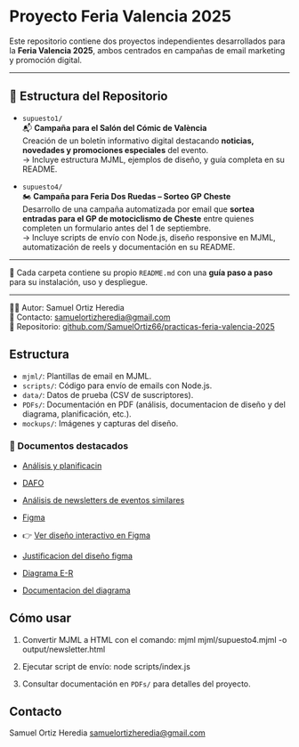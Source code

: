 # Proyecto Feria Valencia 2025
Este repositorio contiene dos proyectos independientes desarrollados para la **Feria Valencia 2025**, ambos centrados en campañas de email marketing y promoción digital.

---

## 📁 Estructura del Repositorio

- `supuesto1/`  
  📬 **Campaña para el Salón del Cómic de València**  
  Creación de un boletín informativo digital destacando **noticias, novedades y promociones especiales** del evento.  
  → Incluye estructura MJML, ejemplos de diseño, y guía completa en su README.

- `supuesto4/`  
  🏍️ **Campaña para Feria Dos Ruedas – Sorteo GP Cheste**  
  Desarrollo de una campaña automatizada por email que **sortea entradas para el GP de motociclismo de Cheste** entre quienes completen un formulario antes del 1 de septiembre.  
  → Incluye scripts de envío con Node.js, diseño responsive en MJML, automatización de reels y documentación en su README.

---

📌 Cada carpeta contiene su propio `README.md` con una **guía paso a paso** para su instalación, uso y despliegue.

---
👨‍💻 Autor: Samuel Ortiz Heredia  
📧 Contacto: [samuelortizheredia@gmail.com](mailto:samuelortizheredia@gmail.com)  
🔗 Repositorio: [github.com/SamuelOrtiz66/practicas-feria-valencia-2025](https://github.com/SamuelOrtiz66/practicas-feria-valencia-2025)

## Estructura

- `mjml/`: Plantillas de email en MJML.
- `scripts/`: Código para envío de emails con Node.js.
- `data/`: Datos de prueba (CSV de suscriptores).
- `PDFs/`: Documentación en PDF (análisis, documentacion de diseño y del diagrama, planificación, etc.).
- `mockups/`: Imágenes y capturas del diseño.

### 📄 Documentos destacados

- [Análisis y planificacin](PDFs/ANÁLISIS_Y_PLANIFICACIÓN.pdf)

- [DAFO](mockups/dafo%20feria%20dos%20ruedas.png)
- [Análisis de newsletters de eventos similares](PDFs/analisisnewsletter_otrasferiasoeventos.pdf)

- [Figma](mockups/mockup%20final.png)
- 👉 [Ver diseño interactivo en Figma](https://www.figma.com/design/M8KqpvKuSKdoHqbuzZXotw/Newsletter-GP-Cheste---Feria-Dos-Ruedas?node-id=0-1&m=dev&t=8NmQAji58gKMKOTX-1)
- [Justificacion del diseño figma](PDFs/justificaciondiseño_figma.pdf)

- [Diagrama E-R](mockups/diagrama_ER.PNG)
- [Documentacion del diagrama](PDFs/documentacion_diagrama_ER.pdf)  

## Cómo usar

1. Convertir MJML a HTML con el comando:
mjml mjml/supuesto4.mjml -o output/newsletter.html

2. Ejecutar script de envío:
node scripts/index.js

3. Consultar documentación en `PDFs/` para detalles del proyecto.



## Contacto
Samuel Ortiz Heredia samuelortizheredia@gmail.com
